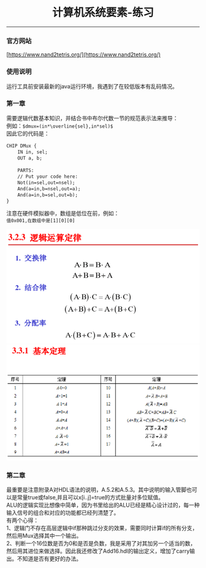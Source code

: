 # <center>计算机系统要素-练习</center>

----------

### 官方网站  
[https://www.nand2tetris.org/](https://www.nand2tetris.org/)  
### 使用说明  
运行工具前安装最新的java运行环境，我遇到了在较低版本有乱码情况。  

### 第一章  
需要逻辑代数基本知识，并结合书中布尔代数一节的规范表示法来推导：  
例如：`$dmux=(in*\overline{sel},in*sel)$`  
因此它的代码是：  
``` hdl  
CHIP DMux {
    IN in, sel;
    OUT a, b;

    PARTS:
    // Put your code here:
    Not(in=sel,out=nsel);
    And(a=in,b=nsel,out=a);
    And(a=in,b=sel,out=b);
}
```  

注意在硬件模拟器中，数组是低位在前，例如：  
`值0x001,在数组中是[1][0][0]`

![逻辑运算法则](./img/bool_op.png)  
![逻辑运算基本定理](./img/bool_law.png)  

### 第二章  
最重要是注意附录A对HDL语法的说明，A.5.2和A.5.3。其中说明的输入管脚也可以是常量true或false,并且可以x[i..j]=true的方式批量对多位赋值。  
ALU的逻辑实现比想像中简单，因为书里给出的ALU已经是精心设计过的，每一种输入信号的组合和对应的功能都已经列清楚了。  
有两个心得：  
1、逻辑门不存在高层逻辑中if那种跳过分支的效果，需要同时计算if的所有分支，然后用Mux选择其中一个输出。  
2、判断一个16位数是否为0和是否是负数，我是采用了对其加另一个适当的数，然后用其进位来做选择。因此我还修改了Add16.hdl的输出定义，增加了carry输出。不知道是否有更好的办法。  